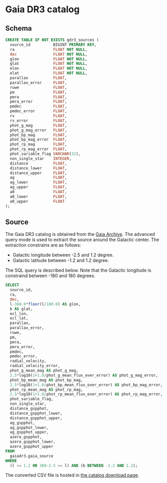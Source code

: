 # Gaia DR3 catalog

## Schema

``` sql
CREATE TABLE IF NOT EXISTS gdr3_sources (
  source_id          BIGINT PRIMARY KEY,
  ra                 FLOAT NOT NULL,
  dec                FLOAT NOT NULL,
  glon               FLOAT NOT NULL,
  glat               FLOAT NOT NULL,
  elon               FLOAT NOT NULL,
  elat               FLOAT NOT NULL,
  parallax           FLOAT,
  parallax_error     FLOAT,
  ruwe               FLOAT,
  pm                 FLOAT,
  pmra               FLOAT,
  pmra_error         FLOAT,
  pmdec              FLOAT,
  pmdec_error        FLOAT,
  rv                 FLOAT,
  rv_error           FLOAT,
  phot_g_mag         FLOAT,
  phot_g_mag_error   FLOAT,
  phot_bp_mag        FLOAT,
  phot_bp_mag_error  FLOAT,
  phot_rp_mag        FLOAT,
  phot_rp_mag_error  FLOAT,
  phot_variable_flag VARCHAR(32),
  non_single_star    INTEGER,
  distance           FLOAT,
  distance_lower     FLOAT,
  distance_upper     FLOAT,
  ag                 FLOAT,
  ag_lower           FLOAT,
  ag_upper           FLOAT,
  a0                 FLOAT,
  a0_lower           FLOAT,
  a0_upper           FLOAT
);
```

## Source

The Gaia DR3 catalog is obtained from the [Gaia Archive][gaia]. The advanced query mode is used to extract the source around the Galactic center. The extraction constrains are as follows:

- Galactic longitude between -2.5 and 1.2 degree.
- Galactic latitude between -1.2 and 1.2 degree.

The SQL query is described below. Note that the Galactic longitude is constraind between -180 and 180 degrees.

``` sql
SELECT
  source_id,
  ra,
  dec,
  l-360.0*floor(l/180.0) AS glon,
  b AS glat,
  ecl_lon,
  ecl_lat,
  parallax,
  parallax_error,
  ruwe,
  pm,
  pmra,
  pmra_error,
  pmdec,
  pmdec_error,
  radial_velocity,
  radial_velocity_error,
  phot_g_mean_mag AS phot_g_mag,
  2.5*log10(1+1.0/phot_g_mean_flux_over_error) AS phot_g_mag_error,
  phot_bp_mean_mag AS phot_bp_mag,
  2.5*log10(1+1.0/phot_bp_mean_flux_over_error) AS phot_bp_mag_error,
  phot_rp_mean_mag AS phot_rp_mag,
  2.5*log10(1+1.0/phot_rp_mean_flux_over_error) AS phot_rp_mag_error,
  phot_variable_flag,
  non_single_star,
  distance_gspphot,
  distance_gspphot_lower,
  distance_gspphot_upper,
  ag_gspphot,
  ag_gspphot_lower,
  ag_gspphot_upper,
  azero_gspphot,
  azero_gspphot_lower,
  azero_gspphot_upper
FROM
  gaiadr3.gaia_source
WHERE
  (l <= 1.2 OR 360-2.5 <= l) AND (b BETWEEN -1.2 AND 1.2);
```

The converted CSV file is hosted in [the catalog download page][download].

[download]: http://exoplanets.sakura.ne.jp/jasmine/
[gaia]: https://gea.esac.esa.int/archive/
